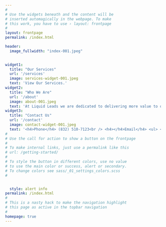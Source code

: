 ```yaml
---
#
# Use the widgets beneath and the content will be
# inserted automagically in the webpage. To make
# this work, you have to use › layout: frontpage
#
layout: frontpage
permalink: /index.html

header:
  image_fullwidth: "index-001.jpeg"
  

widget1:
  title: "Our Services"
  url: '/services'
  image: services-widget-001.jpeg
  text: 'View Our Services.'
widget2:
  title: "Who We Are"
  url: '/about'
  image: about-001.jpeg
  text: 'At Liquid Leads we are dedicated to delivering more value to our clients than what they pay because understand that is the best way to build a long-lasting relationship.'
widget3:
  title: "Contact Us"
  url: '/contact'
  image: contact-widget-001.jpeg
  text: '<h4>Phone</h4> (832) 510-7123<br /> <h4></h4>Email</h4> <ul> <li>info@liquidleads.us</li><li>support@liquidleads.us</li>'
#
# Use the call for action to show a button on the frontpage
#
# To make internal links, just use a permalink like this
# url: /getting-started/
#
# To style the button in different colors, use no value
# to use the main color or success, alert or secondary.
# To change colors see sass/_01_settings_colors.scss
#


  style: alert info
permalink: /index.html
#
# This is a nasty hack to make the navigation highlight
# this page as active in the topbar navigation
#
homepage: true
---
```



